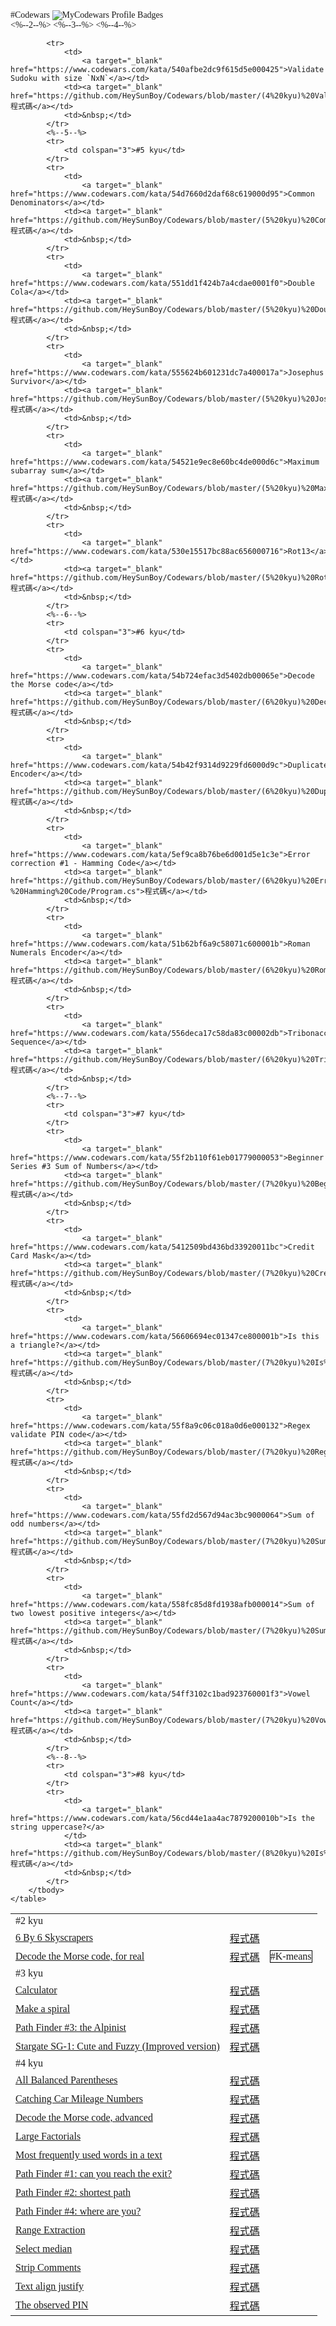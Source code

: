 <head runat="server">
    <meta http-equiv="Content-Type" content="text/html; charset=utf-8" />
    <title></title>
    <style type="text/css">
        body {
            font-family: 'Microsoft JhengHei';
        }
    </style>
</head>
<body>
    #Codewars
    <img src="https://www.codewars.com/users/HeySunBoy/badges/large" alt="MyCodewars Profile Badges">
    <br />
    <table style="width: 100%;">
        <tbody>
            <%--2--%>
            <tr>
                <td colspan="3">#2 kyu</td>
            </tr>
            <tr>
                <td>
                    <a target="_blank" href="https://www.codewars.com/kata/5679d5a3f2272011d700000d">6 By 6 Skyscrapers</a></td>
                <td><a target="_blank" href="https://github.com/HeySunBoy/Codewars/blob/master/(2%20kyu)%206%20By%206%20Skyscrapers/Program.cs">程式碼</a></td>
                <td>&nbsp;</td>
            </tr>
            <tr>
                <td>
                    <a target="_blank" href="https://www.codewars.com/kata/54acd76f7207c6a2880012bb">Decode the Morse code, for real</a></td>
                <td><a target="_blank" href="https://github.com/HeySunBoy/Codewars/blob/master/(2%20kyu)%20Decode%20the%20Morse%20code%2C%20for%20real/Program.cs">程式碼</a></td>
                <td>
                    <div style="border: 1px solid black;">#K-means</div>
                </td>
            </tr>
            <%--3--%>
            <tr>
                <td colspan="3">#3 kyu</td>
            </tr>
            <tr>
                <td>
                    <a target="_blank" href="https://www.codewars.com/kata/5235c913397cbf2508000048">Calculator</a></td>
                <td><a target="_blank" href="https://github.com/HeySunBoy/Codewars/blob/master/(3%20kyu)%20Calculator/Program.cs">程式碼</a></td>
                <td>&nbsp;</td>
            </tr>
            <tr>
                <td>
                    <a target="_blank" href="https://www.codewars.com/kata/534e01fbbb17187c7e0000c6">Make a spiral</a></td>
                <td><a target="_blank" href="https://github.com/HeySunBoy/Codewars/blob/master/(3%20kyu)%20Make%20a%20spiral/Program.cs">程式碼</a></td>
                <td>&nbsp;</td>
            </tr>
            <tr>
                <td>
                    <a target="_blank" href="https://www.codewars.com/kata/576986639772456f6f00030c">Path Finder #3: the Alpinist</a></td>
                <td><a target="_blank" href="https://github.com/HeySunBoy/Codewars/blob/master/(3%20kyu)%20Path%20Finder%203-%20the%20Alpinist/Program.cs">程式碼</a></td>
                <td>&nbsp;</td>
            </tr>
            <tr>
                <td>
                    <a target="_blank" href="https://www.codewars.com/kata/59669eba1b229e32a300001a">Stargate SG-1: Cute and Fuzzy (Improved version)</a></td>
                <td><a target="_blank" href="https://github.com/HeySunBoy/Codewars/blob/master/(3%20kyu)%20Stargate%20SG-1%20Cute%20and%20Fuzzy%20(Improved%20version)/Program.cs">程式碼</a></td>
                <td>&nbsp;</td>
            </tr>
            <%--4--%>
            <tr>
                <td colspan="3">#4 kyu</td>
            </tr>
            <tr>
                <td>
                    <a target="_blank" href="https://www.codewars.com/kata/5426d7a2c2c7784365000783">All Balanced Parentheses</a></td>
                <td><a target="_blank" href="https://github.com/HeySunBoy/Codewars/blob/master/(4%20kyu)%20All%20Balanced%20Parentheses/Program.cs">程式碼</a></td>
                <td>&nbsp;</td>
            </tr>
            <tr>
                <td>
                    <a target="_blank" href="https://www.codewars.com/kata/52c4dd683bfd3b434c000292">Catching Car Mileage Numbers</a></td>
                <td><a target="_blank" href="https://github.com/HeySunBoy/Codewars/blob/master/(4%20kyu)%20Catching%20Car%20Mileage%20Numbers/Program.cs">程式碼</a></td>
                <td>&nbsp;</td>
            </tr>
            <tr>
                <td>
                    <a target="_blank" href="https://www.codewars.com/kata/54b72c16cd7f5154e9000457">Decode the Morse code, advanced</a></td>
                <td><a target="_blank" href="https://github.com/HeySunBoy/Codewars/blob/master/(4%20kyu)%20Decode%20the%20Morse%20code%2C%20advanced/Program.cs">程式碼</a></td>
                <td>&nbsp;</td>
            </tr>
            <tr>
                <td>
                    <a target="_blank" href="https://www.codewars.com/kata/557f6437bf8dcdd135000010">Large Factorials</a></td>
                <td><a target="_blank" href="https://github.com/HeySunBoy/Codewars/blob/master/(4%20kyu)%20Large%20Factorials/Program.cs">程式碼</a></td>
                <td>&nbsp;</td>
            </tr>
            <tr>
                <td>
                    <a target="_blank" href="https://www.codewars.com/kata/51e056fe544cf36c410000fb">Most frequently used words in a text</a></td>
                <td><a target="_blank" href="https://github.com/HeySunBoy/Codewars/blob/master/(4%20kyu)%20Most%20frequently%20used%20words%20in%20a%20text/Program.cs">程式碼</a></td>
                <td>&nbsp;</td>
            </tr>
            <tr>
                <td>
                    <a target="_blank" href="https://www.codewars.com/kata/5765870e190b1472ec0022a2">Path Finder #1: can you reach the exit?</a></td>
                <td><a target="_blank" href="https://github.com/HeySunBoy/Codewars/blob/master/(4%20kyu)%20Path%20Finder%201-%20can%20you%20reach%20the%20exit/Program.cs">程式碼</a></td>
                <td>&nbsp;</td>
            </tr>
            <tr>
                <td>
                    <a target="_blank" href="https://www.codewars.com/kata/57658bfa28ed87ecfa00058a">Path Finder #2: shortest path</a></td>
                <td><a target="_blank" href="https://github.com/HeySunBoy/Codewars/blob/master/(4%20kyu)%20Path%20Finder%202-%20shortest%20path/Program.cs">程式碼</a></td>
                <td>&nbsp;</td>
            </tr>
            <tr>
                <td>
                    <a target="_blank" href="https://www.codewars.com/kata/5a0573c446d8435b8e00009f">Path Finder #4: where are you?</a></td>
                <td><a target="_blank" href="https://github.com/HeySunBoy/Codewars/blob/master/(4%20kyu)%20Path%20Finder%204-%20where%20are%20you/Program.cs">程式碼</a></td>
                <td>&nbsp;</td>
            </tr>
            <tr>
                <td>
                    <a target="_blank" href="https://www.codewars.com/kata/51ba717bb08c1cd60f00002f">Range Extraction</a></td>
                <td><a target="_blank" href="https://github.com/HeySunBoy/Codewars/blob/master/(4%20kyu)%20Range%20Extraction/Program.cs">程式碼</a></td>
                <td>&nbsp;</td>
            </tr>
            <tr>
                <td>
                    <a target="_blank" href="https://www.codewars.com/kata/5540f0a23a2716acb6000004">Select median</a></td>
                <td><a target="_blank" href="https://github.com/HeySunBoy/Codewars/blob/master/(4%20kyu)%20Select%20median/Program.cs">程式碼</a></td>
                <td>&nbsp;</td>
            </tr>
            <tr>
                <td>
                    <a target="_blank" href="https://www.codewars.com/kata/51c8e37cee245da6b40000bd">Strip Comments</a></td>
                <td><a target="_blank" href="https://github.com/HeySunBoy/Codewars/blob/master/(4%20kyu)%20Strip%20Comments/Program.cs">程式碼</a></td>
                <td>&nbsp;</td>
            </tr>
            <tr>
                <td>
                    <a target="_blank" href="https://www.codewars.com/kata/537e18b6147aa838f600001b">Text align justify</a></td>
                <td><a target="_blank" href="https://github.com/HeySunBoy/Codewars/blob/master/(4%20kyu)%20Text%20align%20justify/Program.cs">程式碼</a></td>
                <td>&nbsp;</td>
            </tr>
            <tr>
                <td>
                    <a target="_blank" href="https://www.codewars.com/kata/5263c6999e0f40dee200059d">The observed PIN</a></td>
                <td><a target="_blank" href="https://github.com/HeySunBoy/Codewars/blob/master/(4%20kyu)%20The%20observed%20PIN/Program.cs">程式碼</a></td>
                <td>&nbsp;</td>
            </tr>

            <tr>
                <td>
                    <a target="_blank" href="https://www.codewars.com/kata/540afbe2dc9f615d5e000425">Validate Sudoku with size `NxN`</a></td>
                <td><a target="_blank" href="https://github.com/HeySunBoy/Codewars/blob/master/(4%20kyu)%20Validate%20Sudoku%20with%20size%20%60NxN%60/Program.cs">程式碼</a></td>
                <td>&nbsp;</td>
            </tr>
            <%--5--%>
            <tr>
                <td colspan="3">#5 kyu</td>
            </tr>
            <tr>
                <td>
                    <a target="_blank" href="https://www.codewars.com/kata/54d7660d2daf68c619000d95">Common Denominators</a></td>
                <td><a target="_blank" href="https://github.com/HeySunBoy/Codewars/blob/master/(5%20kyu)%20Common%20Denominators/Program.cs">程式碼</a></td>
                <td>&nbsp;</td>
            </tr>
            <tr>
                <td>
                    <a target="_blank" href="https://www.codewars.com/kata/551dd1f424b7a4cdae0001f0">Double Cola</a></td>
                <td><a target="_blank" href="https://github.com/HeySunBoy/Codewars/blob/master/(5%20kyu)%20Double%20Cola/Program.cs">程式碼</a></td>
                <td>&nbsp;</td>
            </tr>
            <tr>
                <td>
                    <a target="_blank" href="https://www.codewars.com/kata/555624b601231dc7a400017a">Josephus Survivor</a></td>
                <td><a target="_blank" href="https://github.com/HeySunBoy/Codewars/blob/master/(5%20kyu)%20Josephus%20Survivor/Program.cs">程式碼</a></td>
                <td>&nbsp;</td>
            </tr>
            <tr>
                <td>
                    <a target="_blank" href="https://www.codewars.com/kata/54521e9ec8e60bc4de000d6c">Maximum subarray sum</a></td>
                <td><a target="_blank" href="https://github.com/HeySunBoy/Codewars/blob/master/(5%20kyu)%20Maximum%20subarray%20sum/Program.cs">程式碼</a></td>
                <td>&nbsp;</td>
            </tr>
            <tr>
                <td>
                    <a target="_blank" href="https://www.codewars.com/kata/530e15517bc88ac656000716">Rot13</a></td>
                <td><a target="_blank" href="https://github.com/HeySunBoy/Codewars/blob/master/(5%20kyu)%20Rot13/Program.cs">程式碼</a></td>
                <td>&nbsp;</td>
            </tr>
            <%--6--%>
            <tr>
                <td colspan="3">#6 kyu</td>
            </tr>
            <tr>
                <td>
                    <a target="_blank" href="https://www.codewars.com/kata/54b724efac3d5402db00065e">Decode the Morse code</a></td>
                <td><a target="_blank" href="https://github.com/HeySunBoy/Codewars/blob/master/(6%20kyu)%20Decode%20the%20Morse%20code/Program.cs">程式碼</a></td>
                <td>&nbsp;</td>
            </tr>
            <tr>
                <td>
                    <a target="_blank" href="https://www.codewars.com/kata/54b42f9314d9229fd6000d9c">Duplicate Encoder</a></td>
                <td><a target="_blank" href="https://github.com/HeySunBoy/Codewars/blob/master/(6%20kyu)%20Duplicate%20Encoder/Program.cs">程式碼</a></td>
                <td>&nbsp;</td>
            </tr>
            <tr>
                <td>
                    <a target="_blank" href="https://www.codewars.com/kata/5ef9ca8b76be6d001d5e1c3e">Error correction #1 - Hamming Code</a></td>
                <td><a target="_blank" href="https://github.com/HeySunBoy/Codewars/blob/master/(6%20kyu)%20Error%20correction%201%20-%20Hamming%20Code/Program.cs">程式碼</a></td>
                <td>&nbsp;</td>
            </tr>
            <tr>
                <td>
                    <a target="_blank" href="https://www.codewars.com/kata/51b62bf6a9c58071c600001b">Roman Numerals Encoder</a></td>
                <td><a target="_blank" href="https://github.com/HeySunBoy/Codewars/blob/master/(6%20kyu)%20Roman%20Numerals%20Encoder/Program.cs">程式碼</a></td>
                <td>&nbsp;</td>
            </tr>
            <tr>
                <td>
                    <a target="_blank" href="https://www.codewars.com/kata/556deca17c58da83c00002db">Tribonacci Sequence</a></td>
                <td><a target="_blank" href="https://github.com/HeySunBoy/Codewars/blob/master/(6%20kyu)%20Tribonacci%20Sequence/Program.cs">程式碼</a></td>
                <td>&nbsp;</td>
            </tr>
            <%--7--%>
            <tr>
                <td colspan="3">#7 kyu</td>
            </tr>
            <tr>
                <td>
                    <a target="_blank" href="https://www.codewars.com/kata/55f2b110f61eb01779000053">Beginner Series #3 Sum of Numbers</a></td>
                <td><a target="_blank" href="https://github.com/HeySunBoy/Codewars/blob/master/(7%20kyu)%20Beginner%20Series%203%20Sum%20of%20Numbers/Program.cs">程式碼</a></td>
                <td>&nbsp;</td>
            </tr>
            <tr>
                <td>
                    <a target="_blank" href="https://www.codewars.com/kata/5412509bd436bd33920011bc">Credit Card Mask</a></td>
                <td><a target="_blank" href="https://github.com/HeySunBoy/Codewars/blob/master/(7%20kyu)%20Credit%20Card%20Mask/Program.cs">程式碼</a></td>
                <td>&nbsp;</td>
            </tr>
            <tr>
                <td>
                    <a target="_blank" href="https://www.codewars.com/kata/56606694ec01347ce800001b">Is this a triangle?</a></td>
                <td><a target="_blank" href="https://github.com/HeySunBoy/Codewars/blob/master/(7%20kyu)%20Is%20this%20a%20triangle/Program.cs">程式碼</a></td>
                <td>&nbsp;</td>
            </tr>
            <tr>
                <td>
                    <a target="_blank" href="https://www.codewars.com/kata/55f8a9c06c018a0d6e000132">Regex validate PIN code</a></td>
                <td><a target="_blank" href="https://github.com/HeySunBoy/Codewars/blob/master/(7%20kyu)%20Regex%20validate%20PIN%20code/Program.cs">程式碼</a></td>
                <td>&nbsp;</td>
            </tr>
            <tr>
                <td>
                    <a target="_blank" href="https://www.codewars.com/kata/55fd2d567d94ac3bc9000064">Sum of odd numbers</a></td>
                <td><a target="_blank" href="https://github.com/HeySunBoy/Codewars/blob/master/(7%20kyu)%20Sum%20of%20odd%20numbers/Program.cs">程式碼</a></td>
                <td>&nbsp;</td>
            </tr>
            <tr>
                <td>
                    <a target="_blank" href="https://www.codewars.com/kata/558fc85d8fd1938afb000014">Sum of two lowest positive integers</a></td>
                <td><a target="_blank" href="https://github.com/HeySunBoy/Codewars/blob/master/(7%20kyu)%20Sum%20of%20two%20lowest%20positive%20integers/Program.cs">程式碼</a></td>
                <td>&nbsp;</td>
            </tr>
            <tr>
                <td>
                    <a target="_blank" href="https://www.codewars.com/kata/54ff3102c1bad923760001f3">Vowel Count</a></td>
                <td><a target="_blank" href="https://github.com/HeySunBoy/Codewars/blob/master/(7%20kyu)%20Vowel%20Count/Program.cs">程式碼</a></td>
                <td>&nbsp;</td>
            </tr>
            <%--8--%>
            <tr>
                <td colspan="3">#8 kyu</td>
            </tr>
            <tr>
                <td>
                    <a target="_blank" href="https://www.codewars.com/kata/56cd44e1aa4ac7879200010b">Is the string uppercase?</a>
                </td>
                <td><a target="_blank" href="https://github.com/HeySunBoy/Codewars/blob/master/(8%20kyu)%20Is%20the%20string%20uppercase/Program.cs">程式碼</a></td>
                <td>&nbsp;</td>
            </tr>
        </tbody>
    </table>
</body>

